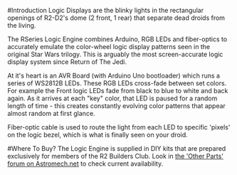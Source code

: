 #Introduction
Logic Displays are the blinky lights in the rectangular openings of R2-D2's dome (2 front, 1 rear) that separate dead droids from the living.

The RSeries Logic Engine combines Arduino, RGB LEDs and fiber-optics to accurately emulate the color-wheel logic display patterns seen in the original Star Wars trilogy. This is arguably the most screen-accurate logic display system since Return of The Jedi.

At it's heart is an AVR Board (with Arduino Uno bootloader) which runs a series of WS2812B LEDs. These RGB LEDs cross-fade between set colors. For example the Front logic LEDs fade from black to blue to white and back again. As it arrives at each "key" color, that LED is paused for a random length of time - this creates constantly evolving color patterns that appear almost random at first glance.

Fiber-optic cable is used to route the light from each LED to specific 'pixels' on the logic bezel, which is what is finally seen on your droid. 

#Where To Buy?
The Logic Engine is supplied in DIY kits that are prepared exclusively for members of the R2 Builders Club. Look in [the 'Other Parts' forum on Astromech.net](http://astromech.net/forums/forumdisplay.php?63) to check current availability.